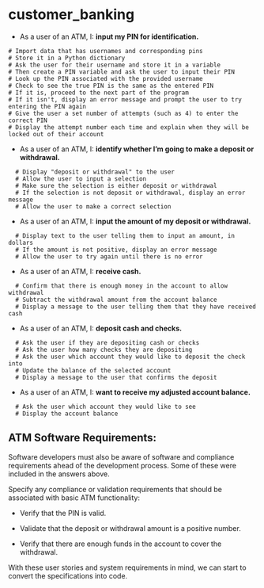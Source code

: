 # customer_banking


  * As a user of an ATM, I: **input my PIN for identification.**

  ```
  # Import data that has usernames and corresponding pins
  # Store it in a Python dictionary
  # Ask the user for their username and store it in a variable
  # Then create a PIN variable and ask the user to input their PIN
  # Look up the PIN associated with the provided username
  # Check to see the true PIN is the same as the entered PIN
  # If it is, proceed to the next part of the program
  # If it isn't, display an error message and prompt the user to try entering the PIN again
  # Give the user a set number of attempts (such as 4) to enter the correct PIN
  # Display the attempt number each time and explain when they will be locked out of their account
  ```

  * As a user of an ATM, I: **identify whether I’m going to make a deposit or withdrawal.**

```
  # Display "deposit or withdrawal" to the user
  # Allow the user to input a selection
  # Make sure the selection is either deposit or withdrawal
  # If the selection is not deposit or withdrawal, display an error message
  # Allow the user to make a correct selection
```

  * As a user of an ATM, I: **input the amount of my deposit or withdrawal.**

```
  # Display text to the user telling them to input an amount, in dollars
  # If the amount is not positive, display an error message
  # Allow the user to try again until there is no error
```
  * As a user of an ATM, I: **receive cash.**

```
  # Confirm that there is enough money in the account to allow withdrawal
  # Subtract the withdrawal amount from the account balance
  # Display a message to the user telling them that they have received cash
```
  * As a user of an ATM, I: **deposit cash and checks.**

```
  # Ask the user if they are depositing cash or checks
  # Ask the user how many checks they are depositing
  # Ask the user which account they would like to deposit the check into
  # Update the balance of the selected account
  # Display a message to the user that confirms the deposit
```
  * As a user of an ATM, I: **want to receive my adjusted account balance.**

```
  # Ask the user which account they would like to see
  # Display the account balance
```

## ATM Software Requirements:

Software developers must also be aware of software and compliance requirements ahead of the development process. Some of these were included in the answers above.

Specify any compliance or validation requirements that should be associated with basic ATM functionality:

* Verify that the PIN is valid.

* Validate that the deposit or withdrawal amount is a positive number.

* Verify that there are enough funds in the account to cover the withdrawal.

With these user stories and system requirements in mind, we can start to convert the specifications into code.
